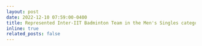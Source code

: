 ```yaml
---
layout: post
date: 2022-12-10 07:59:00-0400
title: Represented Inter-IIT Badminton Team in the Men's Singles category at IIT Delhi.
inline: true
related_posts: false
---
```


